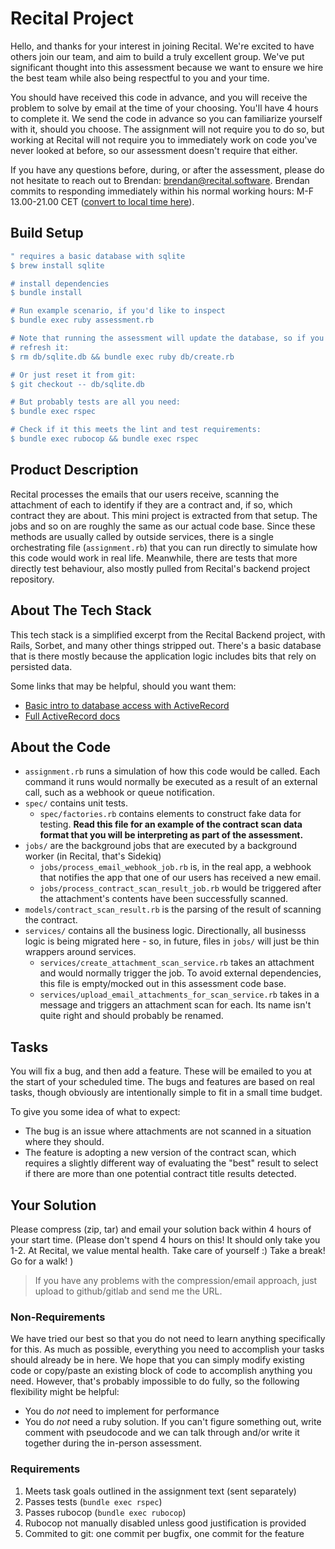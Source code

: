 # Recital Project

Hello, and thanks for your interest in joining Recital. We're excited to have others join our team,
and aim to build a truly excellent group. We've put significant thought into this assessment because
we want to ensure we hire the best team while also being respectful to you and your time.

You should have received this code in advance, and you will receive the problem to solve by email
at the time of your choosing. You'll have 4 hours to complete it. We send the code in advance so
you can familiarize yourself with it, should you choose. The assignment will not require you to do
so, but working at Recital will not require you to immediately work on code you've never looked at
before, so our assessment doesn't require that either.

If you have any questions before, during, or after the assessment, please do not hesitate to reach
out to Brendan: brendan@recital.software. Brendan commits to responding immediately within his
normal working hours: M-F 13.00-21.00 CET
([convert to local time here](https://www.thetimezoneconverter.com/)).

## Build Setup

```bash
" requires a basic database with sqlite
$ brew install sqlite

# install dependencies
$ bundle install

# Run example scenario, if you'd like to inspect
$ bundle exec ruby assessment.rb

# Note that running the assessment will update the database, so if you want to
# refresh it:
$ rm db/sqlite.db && bundle exec ruby db/create.rb

# Or just reset it from git:
$ git checkout -- db/sqlite.db

# But probably tests are all you need:
$ bundle exec rspec

# Check if it this meets the lint and test requirements:
$ bundle exec rubocop && bundle exec rspec
```

## Product Description

Recital processes the emails that our users receive, scanning the attachment of
each to identify if they are a contract and, if so, which contract they are
about. This mini project is extracted from that setup. The jobs and so on are
roughly the same as our actual code base. Since these methods are usually called
by outside services, there is a single orchestrating file (`assignment.rb`) that
you can run directly to simulate how this code would work in real life.
Meanwhile, there are tests that more directly test behaviour, also mostly pulled
from Recital's backend project repository.

## About The Tech Stack

This tech stack is a simplified excerpt from the Recital Backend project, with
Rails, Sorbet, and many other things stripped out. There's a basic database that
is there mostly because the application logic includes bits that rely on
persisted data.

Some links that may be helpful, should you want them:

- [Basic intro to database access with
  ActiveRecord](https://www.devdungeon.com/content/ruby-activerecord-without-rails-tutorial)
- [Full ActiveRecord
  docs](https://guides.rubyonrails.org/active_record_basics.html)

## About the Code

- `assignment.rb` runs a simulation of how this code would be called. Each
  command it runs would normally be executed as a result of an external call,
  such as a webhook or queue notification.
- `spec/` contains unit tests.
  - `spec/factories.rb` contains elements to construct fake data for testing.
    **Read this file for an example of the contract scan data format that you
    will be interpreting as part of the assessment.**
- `jobs/` are the background jobs that are executed by a background worker (in
  Recital, that's Sidekiq)
  - `jobs/process_email_webhook_job.rb` is, in the real app, a webhook that
    notifies the app that one of our users has received a new email.
  - `jobs/process_contract_scan_result_job.rb` would be triggered after the
    attachment's contents have been successfully scanned.
- `models/contract_scan_result.rb` is the parsing of the result of scanning the
  contract.
- `services/` contains all the business logic. Directionally, all businesss
  logic is being migrated here - so, in future, files in `jobs/` will just be
  thin wrappers around services.
  - `services/create_attachment_scan_service.rb` takes an attachment and would
    normally trigger the job. To avoid external dependencies, this file is
    empty/mocked out in this assessment code base.
  - `services/upload_email_attachments_for_scan_service.rb` takes in a message
    and triggers an attachment scan for each. Its name isn't quite right and
    should probably be renamed.

## Tasks

You will fix a bug, and then add a feature. These will be emailed to you at the start of your
scheduled time. The bugs and features are based on real tasks, though obviously are intentionally
simple to fit in a small time budget.

To give you some idea of what to expect:
- The bug is an issue where attachments are not scanned in a situation where they should.
- The feature is adopting a new version of the contract scan, which requires a
  slightly different way of evaluating the "best" result to select if there are
  more than one potential contract title results detected.

## Your Solution

Please compress (zip, tar) and email your solution back within 4 hours of your start time.
(Please don't spend 4 hours on this! It should only take you 1-2. At Recital, we value mental
health. Take care of yourself :) Take a break! Go for a walk! )

> If you have any problems with the compression/email approach, just upload to github/gitlab and
> send me the URL.

### Non-Requirements

We have tried our best so that you do not need to learn anything specifically for this. As much as
possible, everything you need to accomplish your tasks should already be in here. We hope that you
can simply modify existing code or copy/paste an existing block of code to accomplish anything you
need. However, that's probably impossible to do fully, so the following flexibility might be
helpful:

- You do _not_ need to implement for performance
- You do _not_ need a ruby solution. If you can't figure something out, write
  comment with pseudocode and we can talk through and/or write it together
  during the in-person assessment.

### Requirements

1. Meets task goals outlined in the assignment text (sent separately)
1. Passes tests (`bundle exec rspec`)
1. Passes rubocop (`bundle exec rubocop`)
1. Rubocop not manually disabled unless good justification is provided
1. Commited to git: one commit per bugfix, one commit for the feature
